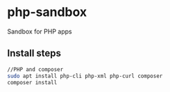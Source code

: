 # php-sandbox
Sandbox for PHP apps

## Install steps

```bash
//PHP and composer
sudo apt install php-cli php-xml php-curl composer
composer install

```